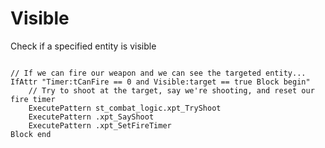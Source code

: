 # Visible
<p>Check if a specified entity is visible
<pre><code class="language-js">
// If we can fire our weapon and we can see the targeted entity...
IfAttr "Timer:tCanFire == 0 and Visible:target == true Block begin"
    // Try to shoot at the target, say we're shooting, and reset our fire timer
    ExecutePattern st_combat_logic.xpt_TryShoot
    ExecutePattern .xpt_SayShoot
    ExecutePattern .xpt_SetFireTimer
Block end
</code></pre>